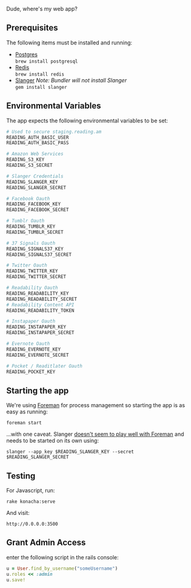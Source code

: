 Dude, where's my web app?

## Prerequisites

The following items must be installed and running:

* [Postgres](http://www.postgresql.org/)  
  `brew install postgresql`
* [Redis](http://redis.io/)  
  `brew install redis`
* [Slanger](https://github.com/stevegraham/slanger)
  *Note: Bundler will not install Slanger*  
  `gem install slanger`

## Environmental Variables

The app expects the following environmental variables to be set:

```bash
# Used to secure staging.reading.am
READING_AUTH_BASIC_USER
READING_AUTH_BASIC_PASS

# Amazon Web Services
READING_S3_KEY
READING_S3_SECRET

# Slanger Credentials
READING_SLANGER_KEY
READING_SLANGER_SECRET

# Facebook Oauth
READING_FACEBOOK_KEY
READING_FACEBOOK_SECRET

# Tumblr Oauth
READING_TUMBLR_KEY
READING_TUMBLR_SECRET

# 37 Signals Oauth
READING_SIGNALS37_KEY
READING_SIGNALS37_SECRET

# Twitter Oauth
READING_TWITTER_KEY
READING_TWITTER_SECRET

# Readability Oauth
READING_READABILITY_KEY
READING_READABILITY_SECRET
# Readability Content API
READING_READABILITY_TOKEN

# Instapaper Oauth
READING_INSTAPAPER_KEY
READING_INSTAPAPER_SECRET

# Evernote Oauth
READING_EVERNOTE_KEY
READING_EVERNOTE_SECRET

# Pocket / Readitlater Oauth
READING_POCKET_KEY
```

## Starting the app

We're using [Foreman](https://github.com/ddollar/foreman) for
process management so starting the app is as easy as running:

`foreman start`

...with one caveat. Slanger [doesn't seem to play well with Foreman](https://github.com/stevegraham/slanger/issues/77)
and needs to be started on its own using:

`slanger --app_key $READING_SLANGER_KEY --secret
$READING_SLANGER_SECRET`

## Testing

For Javascript, run:

`rake konacha:serve`

And visit:

`http://0.0.0.0:3500`

## Grant Admin Access
enter the following script in the rails console:
```ruby
u = User.find_by_username("someUsername")
u.roles << :admin
u.save!
```

